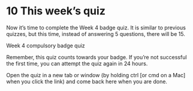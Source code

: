 # 10 This week’s quiz


Now it’s time to complete the Week 4 badge quiz. It is similar to previous quizzes, but this time, instead of answering 5 questions, there will be 15.

Week 4 compulsory badge quiz

Remember, this quiz counts towards your badge. If you’re not successful the first time, you can attempt the quiz again in 24 hours.

Open the quiz in a new tab or window (by holding ctrl [or cmd on a Mac] when you click the link) and come back here when you are done.

